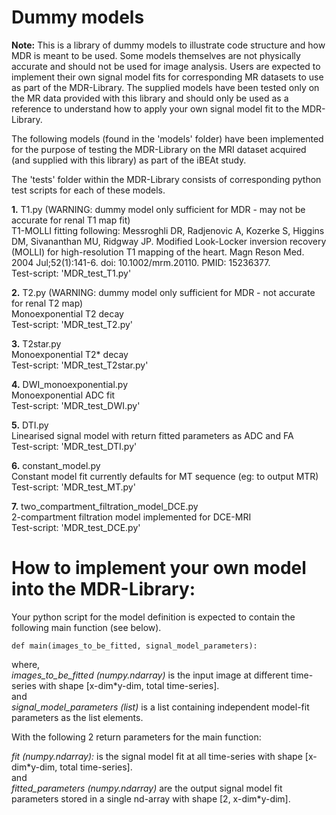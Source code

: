 # Dummy models

**Note:** This is a library of dummy models to illustrate code structure and how MDR is meant to be used. 
Some models themselves are not physically accurate and should not be used for image analysis.
Users are expected to implement their own signal model fits for corresponding MR datasets to use as part of the MDR-Library. 
The supplied models have been tested only on the MR data provided with this library and should only be used as a reference to understand how to apply your own signal model fit to the MDR-Library.

The following models (found in the 'models' folder) have been implemented for the purpose of testing the MDR-Library on the MRI dataset acquired (and supplied with this library) as part of the iBEAt study.

The 'tests' folder within the MDR-Library consists of corresponding python test scripts for each of these models.

**1.** T1.py (WARNING: dummy model only sufficient for MDR - may not be accurate for renal T1 map fit) \
T1-MOLLI fitting following: Messroghli DR, Radjenovic A, Kozerke S, Higgins DM, Sivananthan MU, Ridgway JP. Modified Look-Locker inversion recovery (MOLLI) for high-resolution T1 mapping of the heart. Magn Reson Med. 2004 Jul;52(1):141-6. doi: 10.1002/mrm.20110. PMID: 15236377. \
Test-script: 'MDR_test_T1.py'

**2.** T2.py (WARNING: dummy model only sufficient for MDR - not accurate for renal T2 map) \
Monoexponential T2 decay \
Test-script: 'MDR_test_T2.py'


**3.** T2star.py \
Monoexponential T2* decay \
Test-script: 'MDR_test_T2star.py'


**4.** DWI_monoexponential.py \
Monoexponential ADC fit \
Test-script: 'MDR_test_DWI.py'

**5.** DTI.py \
Linearised signal model with return fitted parameters as ADC and FA \
Test-script: 'MDR_test_DTI.py'

**6.** constant_model.py \
Constant model fit currently defaults for MT sequence (eg: to output MTR) \
Test-script: 'MDR_test_MT.py'

**7.** two_compartment_filtration_model_DCE.py \
2-compartment filtration model implemented for DCE-MRI \
Test-script: 'MDR_test_DCE.py'

# How to implement your own model into the MDR-Library:

Your python script for the model definition is expected to contain the following main function (see below).

`def main(images_to_be_fitted, signal_model_parameters):`

where,  
*images_to_be_fitted (numpy.ndarray)* is the input image at different time-series with shape [x-dim\*y-dim, total time-series].    
and    
*signal_model_parameters (list)* is a list containing independent model-fit parameters as the list elements.   

With the following 2 return parameters for the main function:

*fit (numpy.ndarray):* is the signal model fit at all time-series with shape [x-dim\*y-dim, total time-series].   
and     
*fitted_parameters (numpy.ndarray)* are the output signal model fit parameters stored in a single nd-array with shape [2, x-dim\*y-dim].     
